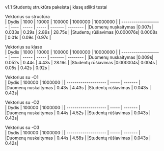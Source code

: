  v1.1
 Studentų struktūra pakeista į klasę atlikti testai
 
 Vektorius su structūra<br>
| Dydis                | 1000 | 10000 | 100000 | 1000000 | 10000000 |
| -------------------- | ---- | ----- | ----- | ------- | -------- |
|Duomenų nuskaitymas   |0.007s| 0.033s | 0.29s | 2.89s | 28.75s |
|Studentų rūšiavimas   |0.000076s| 0.0008s | 0.01s | 0.09s | 0.97s |

Vektorius su klase<br>
| Dydis                | 1000 | 10000 | 100000 | 1000000 | 10000000 |
| -------------------- | ---- | ----- | ----- | ------- | -------- |
|Duomenų nuskaitymas   |0.009s| 0.052s | 0.44s | 4.43s | 28.16s |
|Studentų rūšiavimas   |0.000004s| 0.004s | 0.05s | 0.42s | 0.92s |

Vektorius su -O1<br>
| Dydis                | 100000 | 1000000 |
| -------------------- | ----- | ------- | 
|Duomenų nuskaitymas   | 0.43s | 4.43s |
|Studentų rūšiavimas   | 0.043s | 0.43s|

Vektorius su -O2<br>
| Dydis                | 100000 | 1000000 |
| -------------------- | ----- | ------- | 
|Duomenų nuskaitymas   | 0.44s | 4.52s |
|Studentų rūšiavimas   | 0.043s | 0.43s|

Vektorius su -O3<br>
| Dydis                | 100000 | 1000000 |
| -------------------- | ----- | ------- | 
|Duomenų nuskaitymas   | 0.44s | 4.58s |
|Studentų rūšiavimas   | 0.043s | 0.42s|
